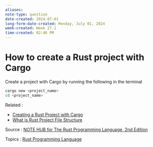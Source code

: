 ```yaml
---
aliases:
note-type: question
date-created: 2024-07-01
long-form-date-created: Monday, July 01, 2024
week-created: Week 27.1
time-created: 02:46 PM
---
```


# How to create a Rust project with Cargo

Create a project with Cargo by running the following in the terminal

```sh
cargo new <project_name>
cd <project_name>
```

Related :

- [Creating a Rust Project with Cargo](Creating%20a%20Rust%20Project%20with%20Cargo.md)
- [What is Rust Project File Structure](What%20is%20Rust%20Project%20File%20Structure.md)

Source : [NOTE HUB for The Rust Programming Language, 2nd Edition](NOTE%20HUB.md)

Topics : [Rust Programming Language](../../4-hub-notes-🚉/Rust.md)
